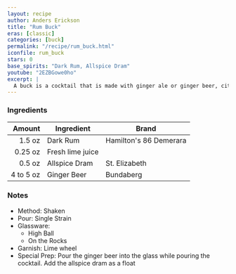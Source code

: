 ```yaml
---
layout: recipe
author: Anders Erickson
title: "Rum Buck"
eras: [classic]
categories: [buck]
permalink: "/recipe/rum_buck.html"
iconfile: rum_buck
stars: 0
base_spirits: "Dark Rum, Allspice Dram"
youtube: "2EZBGowe0ho"
excerpt: |
  A buck is a cocktail that is made with ginger ale or ginger beer, citrus juice, and any of a number of base liquors. Buck cocktails are sometimes called mules.
---
```


### Ingredients

|    Amount | Ingredient       | Brand                  |
| --------: | ---------------- | ---------------------- |
|    1.5 oz | Dark Rum         | Hamilton's 86 Demerara |
|   0.25 oz | Fresh lime juice |
|    0.5 oz | Allspice Dram    | St. Elizabeth          |
| 4 to 5 oz | Ginger Beer      | Bundaberg              |

### Notes

- Method: Shaken
- Pour: Single Strain
- Glassware:
  - High Ball
  - On the Rocks
- Garnish: Lime wheel
- Special Prep: Pour the ginger beer into the glass while pouring the cocktail. Add the allspice dram as a float
